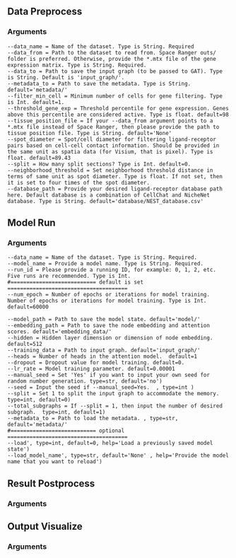 ## Data Preprocess 
### Arguments
    --data_name = Name of the dataset. Type is String. Required
    --data_from = Path to the dataset to read from. Space Ranger outs/ folder is preferred. Otherwise, provide the *.mtx file of the gene expression matrix. Type is String. Required.
    --data_to = Path to save the input graph (to be passed to GAT). Type is String. Default is 'input_graph/'.
    --metadata_to = Path to save the metadata. Type is String. default='metadata/'
    --filter_min_cell = Minimum number of cells for gene filtering. Type is Int. default=1. 
    --threshold_gene_exp = Threshold percentile for gene expression. Genes above this percentile are considered active. Type is float. default=98
    --tissue_position_file = If your --data_from argument points to a *.mtx file instead of Space Ranger, then please provide the path to tissue position file. Type is String. default='None'
    --spot_diameter = Spot/cell diameter for filtering ligand-receptor pairs based on cell-cell contact information. Should be provided in the same unit as spatia data (for Visium, that is pixel). Type is float. default=89.43
    --split = How many split sections? Type is Int. default=0. 
    --neighborhood_threshold = Set neighborhood threshold distance in terms of same unit as spot diameter. Type is float. If not set, then it is set to four times of the spot diameter.
    --database_path = Provide your desired ligand-receptor database path here. Default database is a combination of CellChat and NicheNet database. Type is String. default='database/NEST_database.csv'

## Model Run ###
### Arguments
    --data_name = Name of the dataset. Type is String. Required.  
    --model_name = Provide a model name. Type is String. Required. 
    --run_id = Please provide a running ID, for example: 0, 1, 2, etc. Five runs are recommended. Type is Int.
    #=========================== default is set ======================================
    --num_epoch = Number of epochs or iterations for model training. Number of epochs or iterations for model training. Type is Int. default=60000
    
    --model_path = Path to save the model state. default='model/'  
    --embedding_path = Path to save the node embedding and attention scores. default='embedding_data/'
    --hidden = Hidden layer dimension or dimension of node embedding. default=512
    --training_data = Path to input graph. default='input_graph/'
    --heads = Number of heads in the attention model.  default=1
    --dropout = Dropout value for model training. default=0.
    --lr_rate = Model training parameter. default=0.00001
    --manual_seed = Set 'Yes' if you want to input your own seed for random number generation. type=str, default='no')
    --seed = Input the seed if --manual_seed=Yes.  , type=int )
    --split = Set 1 to split the input graph to accommodate the memory. type=int, default=0)
    --total_subgraphs = If --split = 1, then input the number of desired subgraph.  type=int, default=1)
    --metadata_to = Path to load the metadata. , type=str, default='metadata/'
    #=========================== optional ======================================
    --load', type=int, default=0, help='Load a previously saved model state')  
    --load_model_name', type=str, default='None' , help='Provide the model name that you want to reload')


## Result Postprocess 
### Arguments

## Output Visualize 
### Arguments
